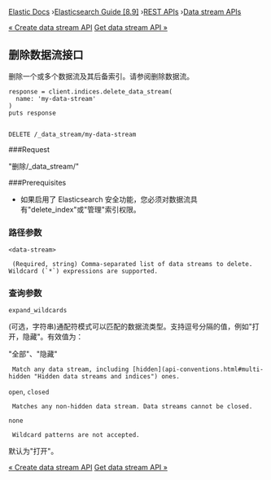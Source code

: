 

[Elastic Docs](/guide/) ›[Elasticsearch Guide [8.9]](index.md) ›[REST
APIs](rest-apis.md) ›[Data stream APIs](data-stream-apis.md)

[« Create data stream API](indices-create-data-stream.md) [Get data stream
API »](indices-get-data-stream.md)

## 删除数据流接口

删除一个或多个数据流及其后备索引。请参阅删除数据流。

    
    
    response = client.indices.delete_data_stream(
      name: 'my-data-stream'
    )
    puts response
    
    
    DELETE /_data_stream/my-data-stream

###Request

"删除/_data_stream/<data-stream>"

###Prerequisites

* 如果启用了 Elasticsearch 安全功能，您必须对数据流具有"delete_index"或"管理"索引权限。

### 路径参数

`<data-stream>`

     (Required, string) Comma-separated list of data streams to delete. Wildcard (`*`) expressions are supported. 

### 查询参数

`expand_wildcards`

    

(可选，字符串)通配符模式可以匹配的数据流类型。支持逗号分隔的值，例如"打开，隐藏"。有效值为：

"全部"、"隐藏"

     Match any data stream, including [hidden](api-conventions.html#multi-hidden "Hidden data streams and indices") ones. 
`open`, `closed`

     Matches any non-hidden data stream. Data streams cannot be closed. 
`none`

     Wildcard patterns are not accepted. 

默认为"打开"。

[« Create data stream API](indices-create-data-stream.md) [Get data stream
API »](indices-get-data-stream.md)
